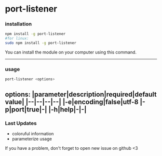 # port-listener

  
  ### installation
```bash
npm install -g port-listener
#for linux:
sudo npm install -g port-listener
```

You can install the module on your computer using this command.

  
---
### usage

```bash
port-listener <options>
```
 options:
|parameter|description|required|default value|
|--|--|--|--|
|-e|encoding|false|utf-8
|-p|port|true|-|
|-h|help|-|-|
---
### Last Updates

 - coloruful information
 - parameterize usage
 

If you have a problem, don't forget to open new issue on github  <3